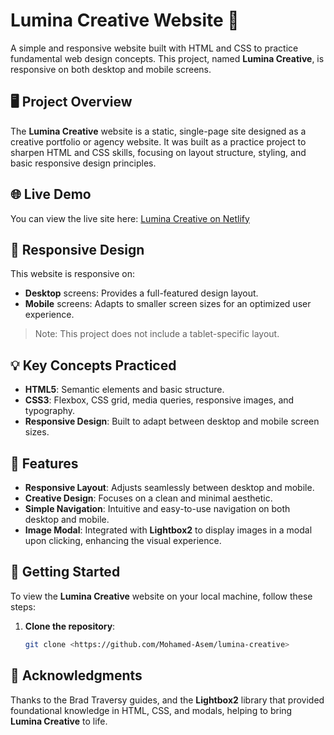# Lumina Creative Website 🌟

A simple and responsive website built with HTML and CSS to practice fundamental web design concepts. This project, named **Lumina Creative**, is responsive on both desktop and mobile screens.

## 🖥️ Project Overview

The **Lumina Creative** website is a static, single-page site designed as a creative portfolio or agency website. It was built as a practice project to sharpen HTML and CSS skills, focusing on layout structure, styling, and basic responsive design principles.

## 🌐 Live Demo

You can view the live site here: [Lumina Creative on Netlify](https://lumina-creative-project-learning.netlify.app)


## 📱 Responsive Design

This website is responsive on:

- **Desktop** screens: Provides a full-featured design layout.
- **Mobile** screens: Adapts to smaller screen sizes for an optimized user experience.

> Note: This project does not include a tablet-specific layout.

## 💡 Key Concepts Practiced

- **HTML5**: Semantic elements and basic structure.
- **CSS3**: Flexbox, CSS grid, media queries, responsive images, and typography.
- **Responsive Design**: Built to adapt between desktop and mobile screen sizes.

## 🎨 Features

- **Responsive Layout**: Adjusts seamlessly between desktop and mobile.
- **Creative Design**: Focuses on a clean and minimal aesthetic.
- **Simple Navigation**: Intuitive and easy-to-use navigation on both desktop and mobile.
- **Image Modal**: Integrated with **Lightbox2** to display images in a modal upon clicking, enhancing the visual experience.

## 🚀 Getting Started

To view the **Lumina Creative** website on your local machine, follow these steps:

1. **Clone the repository**:
   ```bash
   git clone <https://github.com/Mohamed-Asem/lumina-creative>
   ```

## 🙌 Acknowledgments

Thanks to the Brad Traversy guides, and the **Lightbox2** library that provided foundational knowledge in HTML, CSS, and modals, helping to bring **Lumina Creative** to life.
